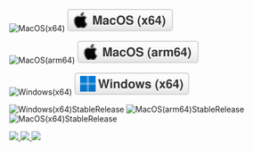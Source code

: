 ![MacOS(x64)](https://shields.io/badge/MacOS%20(x64)--9cf?logo=Apple&style=social)
![MacOS(x64)](https://github.com/Mehver/iController/raw/main/%23README/shields-badge/MacOS(x64).svg)

![MacOS(arm64)](https://shields.io/badge/MacOS%20(arm64)--9cf?logo=Apple&style=social)
![MacOS(x64)](https://github.com/Mehver/iController/raw/main/%23README/shields-badge/MacOS(arm64).svg)

![Windows(x64)](https://shields.io/badge/Windows%20(x64)--9cf?logo=Windows&style=social)
![MacOS(x64)](https://github.com/Mehver/iController/raw/main/%23README/shields-badge/Windows(x64).svg)

![Windows(x64)StableRelease](https://img.shields.io/badge/Windows%20(x64)-v0.5.1-green?logo=Windows)
![MacOS(arm64)StableRelease](https://img.shields.io/badge/MacOS%20(arm64)-v0.5.1-green?logo=Apple)
![MacOS(x64)StableRelease](https://img.shields.io/badge/MacOS%20(x64)-v0.5.1-green?logo=Apple)

<p>
    <a href='https://github.com/Mehver/iController/releases/download/v0.5.1/icontroller-v0.5.1-portable-win-x64.exe'>
        <img src="https://img.shields.io/badge/Windows%20(x64)-v0.5.1-green?logo=Windows"/>
    </a>
    <a href='https://github.com/Mehver/iController/releases/download/v0.5.1/icontroller-v0.5.1-portable-mac-arm64.zip'>
        <img src="https://img.shields.io/badge/MacOS%20(arm64)-v0.5.1-green?logo=Apple"/>
    </a>
    <a href='https://github.com/Mehver/iController/releases/download/v0.5.1/icontroller-v0.5.1-portable-mac-x64.zip'>
        <img src="https://img.shields.io/badge/MacOS%20(x64)-v0.5.1-green?logo=Apple"/>
    </a>
</p>